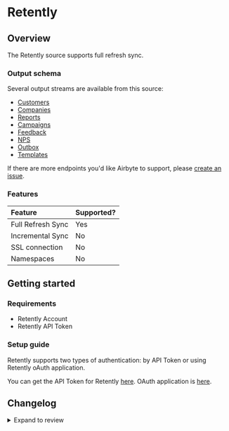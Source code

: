 # Retently

## Overview

The Retently source supports full refresh sync.

### Output schema

Several output streams are available from this source:

- [Customers](https://www.retently.com/api/#api-get-customers-get)
- [Companies](https://www.retently.com/api/#api-get-companies-get)
- [Reports](https://www.retently.com/api/#api-get-reports-get)
- [Campaigns](https://www.retently.com/api/#api-get-campaigns)
- [Feedback](https://www.retently.com/api/#api-get-feedback-get)
- [NPS](https://www.retently.com/api/#api-get-latest-score)
- [Outbox](https://www.retently.com/api/#api-get-sent-surveys)
- [Templates](https://www.retently.com/api/#api-get-templates-get)

If there are more endpoints you'd like Airbyte to support, please [create an issue](https://github.com/airbytehq/airbyte/issues/new/choose).

### Features

| Feature           | Supported? |
| :---------------- | :--------- |
| Full Refresh Sync | Yes        |
| Incremental Sync  | No         |
| SSL connection    | No         |
| Namespaces        | No         |

## Getting started

### Requirements

- Retently Account
- Retently API Token

### Setup guide

Retently supports two types of authentication: by API Token or using Retently oAuth application.

You can get the API Token for Retently [here](https://app.retently.com/settings/api/tokens).
OAuth application is [here](https://app.retently.com/settings/oauth).

## Changelog

<details>
  <summary>Expand to review</summary>

| Version | Date       | Pull Request                                             | Subject                                                                         |
| :------ | :--------- | :------------------------------------------------------- | :------------------------------------------------------------------------------ |
| 0.2.17 | 2024-08-24 | [44679](https://github.com/airbytehq/airbyte/pull/44679) | Update dependencies |
| 0.2.16 | 2024-08-17 | [44262](https://github.com/airbytehq/airbyte/pull/44262) | Update dependencies |
| 0.2.15 | 2024-08-10 | [43559](https://github.com/airbytehq/airbyte/pull/43559) | Update dependencies |
| 0.2.14 | 2024-08-03 | [43180](https://github.com/airbytehq/airbyte/pull/43180) | Update dependencies |
| 0.2.13 | 2024-07-27 | [42708](https://github.com/airbytehq/airbyte/pull/42708) | Update dependencies |
| 0.2.12 | 2024-07-20 | [42140](https://github.com/airbytehq/airbyte/pull/42140) | Update dependencies |
| 0.2.11 | 2024-07-13 | [41864](https://github.com/airbytehq/airbyte/pull/41864) | Update dependencies |
| 0.2.10 | 2024-07-10 | [41371](https://github.com/airbytehq/airbyte/pull/41371) | Update dependencies |
| 0.2.9 | 2024-07-09 | [41287](https://github.com/airbytehq/airbyte/pull/41287) | Update dependencies |
| 0.2.8 | 2024-07-06 | [40977](https://github.com/airbytehq/airbyte/pull/40977) | Update dependencies |
| 0.2.7 | 2024-06-25 | [40412](https://github.com/airbytehq/airbyte/pull/40412) | Update dependencies |
| 0.2.6 | 2024-06-22 | [40183](https://github.com/airbytehq/airbyte/pull/40183) | Update dependencies |
| 0.2.5 | 2024-06-06 | [39223](https://github.com/airbytehq/airbyte/pull/39223) | [autopull] Upgrade base image to v1.2.2 |
| 0.2.4 | 2024-04-19 | [37248](https://github.com/airbytehq/airbyte/pull/37248) | Updating to 0.80.0 CDK |
| 0.2.3 | 2024-04-18 | [37248](https://github.com/airbytehq/airbyte/pull/37248) | Manage dependencies with Poetry. |
| 0.2.2 | 2024-04-15 | [37248](https://github.com/airbytehq/airbyte/pull/37248) | Base image migration: remove Dockerfile and use the python-connector-base image |
| 0.2.1 | 2024-04-12 | [37248](https://github.com/airbytehq/airbyte/pull/37248) | schema descriptions |
| 0.2.0 | 2023-08-03 | [29040](https://github.com/airbytehq/airbyte/pull/29040) | Migrate to Low-Code CDK |
| 0.1.6 | 2023-05-10 | [25714](https://github.com/airbytehq/airbyte/pull/25714) | Fix invalid json schema for nps stream |
| 0.1.5 | 2023-05-08 | [25900](https://github.com/airbytehq/airbyte/pull/25900) | Fix integration tests |
| 0.1.4 | 2023-05-08 | [25900](https://github.com/airbytehq/airbyte/pull/25900) | Fix integration tests |
| 0.1.3 | 2022-11-15 | [19456](https://github.com/airbytehq/airbyte/pull/19456) | Add campaign, feedback, outbox and templates streams |
| 0.1.2 | 2021-12-28 | [9045](https://github.com/airbytehq/airbyte/pull/9045) | Update titles and descriptions |
| 0.1.1 | 2021-12-06 | [8043](https://github.com/airbytehq/airbyte/pull/8043) | 🎉 Source Retently: add OAuth 2.0 |
| 0.1.0 | 2021-11-02 | [6966](https://github.com/airbytehq/airbyte/pull/6966) | 🎉 New Source: Retently |

</details>
